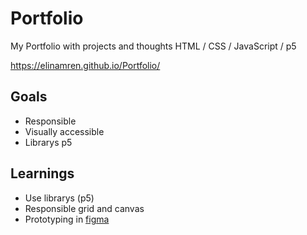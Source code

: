 # Portfolio
My Portfolio with projects and thoughts
HTML / CSS / JavaScript / p5

https://elinamren.github.io/Portfolio/

## Goals
* Responsible 
* Visually accessible
* Librarys p5

## Learnings
* Use librarys (p5)
* Responsible grid and canvas
* Prototyping in [figma](https://www.figma.com/file/gmwHiqMhYS39jPnLwpTcEm/M3---Brief-2---Portfolio?node-id=97%3A31)
